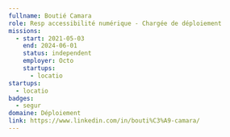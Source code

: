 ```yaml
---
fullname: Boutié Camara
role: Resp accessibilité numérique - Chargée de déploiement
missions:
  - start: 2021-05-03
    end: 2024-06-01
    status: independent
    employer: Octo
    startups:
      - locatio
startups:
  - locatio
badges:
  - segur
domaine: Déploiement
link: https://www.linkedin.com/in/bouti%C3%A9-camara/
---
```

